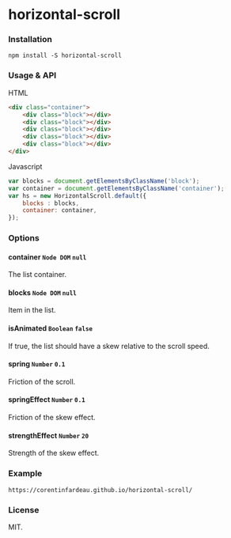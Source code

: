 horizontal-scroll
=====

### Installation

```
npm install -S horizontal-scroll
```

### Usage & API

HTML
```html
<div class="container">
	<div class="block"></div>
	<div class="block"></div>
	<div class="block"></div>
	<div class="block"></div>
	<div class="block"></div>
</div>
```

Javascript
```javascript
var blocks = document.getElementsByClassName('block');
var container = document.getElementsByClassName('container');
var hs = new HorizontalScroll.default({
	blocks : blocks,
	container: container,
});

```

### Options

#### container `Node DOM` `null`
The list container.

#### blocks `Node DOM` `null`
Item in the list.

#### isAnimated `Boolean` `false`
If true, the list should have a skew relative to the scroll speed. 

#### spring `Number` `0.1`
Friction of the scroll.

#### springEffect `Number` `0.1`
Friction of the skew effect.

#### strengthEffect `Number` `20`
Strength of the skew effect.

### Example
`https://corentinfardeau.github.io/horizontal-scroll/`

### License
MIT.
